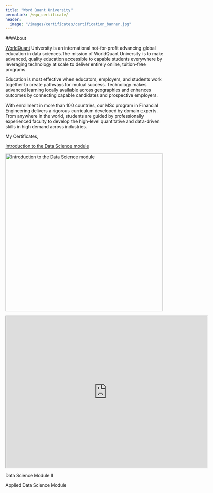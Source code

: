 ```yaml
---
title: "Word Quant University"
permalink: /wqu_certificate/
header:
  image: "/images/certificates/certification_banner.jpg"
---
```


###About

[WorldQuant](https://wqu.org/) University is an international not-for-profit advancing global education in data sciences.The mission of WorldQuant University is to make advanced, quality education accessible to capable students everywhere by leveraging technology at scale to deliver entirely online, tuition-free programs.

Education is most effective when educators, employers, and students work together to create pathways for mutual success. Technology makes advanced learning locally available across geographies and enhances outcomes by connecting capable candidates and prospective employers.

With enrollment in more than 100 countries, our MSc program in Financial Engineering delivers a rigorous curriculum developed by domain experts. From anywhere in the world, students are guided by professionally experienced faculty to develop the high-level quantitative and data-driven skills in high demand across industries.

My Certificates,

[Introduction to the Data Science module](https://photos.app.goo.gl/Q1BAis4HZQKoYAuq5)
<a class="image fit" type ="application/image"><img src="https://photos.google.com/photo/AF1QipO0JQlyfnQ-JZTMT2b2T73XICpv9BU8qkUsIuNq" alt="" class= "certificate_image"></a>



<a href="https://drive.google.com/file/d/0BxgAEV4UgdmlVlZwLTJsM1ZFSGt4ZmthYkREZkxlZVVsc2pr/view?usp=sharing"><img src="https://drive.google.com/file/d/0BxgAEV4UgdmlVlZwLTJsM1ZFSGt4ZmthYkREZkxlZVVsc2pr/view?usp=sharing" style="width: 500px; max-width: 100%; height: auto" title="Introduction to the Data Science module"/></a>

<iframe src="https://drive.google.com/file/d/0BxgAEV4UgdmlVlZwLTJsM1ZFSGt4ZmthYkREZkxlZVVsc2pr/preview" width="640" height="480"></iframe>

Data Science Module II
<a href="/images/certificates/Certificate of Completion WQU Module II.pdf" class="image fit" type="application/pdf"><img src="images/marr_pic.jpg" alt=""></a>

Applied Data Science Module
<a href="/images/certificates/Certificate of Completion WQU Full.pdf" class="image fit" type="application/pdf"><img src="images/marr_pic.jpg" alt=""></a>
